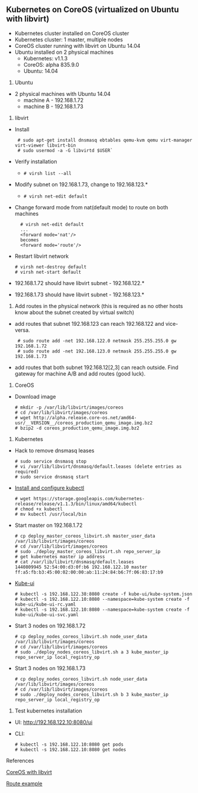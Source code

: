## Kubernetes on CoreOS (virtualized on Ubuntu with libvirt)

 - Kubernetes cluster installed on CoreOS cluster
 - Kubernetes cluster: 1 master, multiple nodes
 - CoreOS cluster running with libvirt on Ubuntu 14.04
 - Ubuntu installed on 2 physical machines
   - Kubernetes: v1.1.3
   - CoreOS: alpha 835.9.0
   - Ubuntu: 14.04

1. Ubuntu
 - 2 physical machines with Ubuntu 14.04
    * machine A - 192.168.1.72
    * machine B - 192.168.1.73
1. libvirt
 - Install

    ```
     # sudo apt-get install dnsmasq ebtables qemu-kvm qemu virt-manager virt-viewer libvirt-bin
     # sudo usermod -a -G libvirtd $USER`
    ```
 - Verify installation
   * `# virsh list --all`
 - Modify subnet on 192.168.1.73, change to 192.168.123.*
   * `# virsh net-edit default`
 - Change forward mode from nat(default mode) to route on both machines

    ```
      # virsh net-edit default
      ...
      <forward mode='nat'/>
      becomes
      <forward mode='route'/>
    ```
 - Restart libvirt network

    ```
    # virsh net-destroy default
    # virsh net-start default
    ```
 - 192.168.1.72 should have libvirt subnet - 192.168.122.*
 - 192.168.1.73 should have libvirt subnet - 192.168.123.*

1. Add routes in the physical network (this is required as no other hosts know about the subnet created by virtual switch)
 - add routes that subnet 192.168.123 can reach 192.168.122 and vice-versa.

    ```
     # sudo route add -net 192.168.122.0 netmask 255.255.255.0 gw 192.168.1.72
     # sudo route add -net 192.168.123.0 netmask 255.255.255.0 gw 192.168.1.73
    ```
 - add routes that both subnet 192.168.12[2,3] can reach outside. Find gateway for machine A/B and add routes (good luck).

1. CoreOS
 - Download image

    ```
    # mkdir -p /var/lib/libvirt/images/coreos
    # cd /var/lib/libvirt/images/coreos
    # wget http://alpha.release.core-os.net/amd64-usr/__VERSION__/coreos_production_qemu_image.img.bz2
    # bzip2 -d coreos_production_qemu_image.img.bz2
    ```
1. Kubernetes
 - Hack to remove dnsmasq leases
    ```
    # sudo service dnsmasq stop
    # vi /var/lib/libvirt/dnsmasq/default.leases (delete entries as required)
    # sudo service dnsmasq start
    ```
    
 - [Install and configure kubectl][1]
    ```
   # wget https://storage.googleapis.com/kubernetes-release/release/v1.1.3/bin/linux/amd64/kubectl
   # chmod +x kubectl
   # mv kubectl /usr/local/bin
    ```
    
 - Start master on 192.168.1.72
    ```
    # cp deploy_master_coreos_libvirt.sh master_user_data  /var/lib/libvirt/images/coreos
    # cd /var/lib/libvirt/images/coreos
    # sudo ./deploy_master_coreos_libvirt.sh repo_server_ip
    # get kubernetes master ip address
    # cat /var/lib/libvirt/dnsmasq/default.leases
    1440809945 52:54:00:d3:0f:b6 192.168.122.10 master ff:a5:fb:b3:45:00:02:00:00:ab:11:24:84:b6:7f:06:83:17:b9
    ```
 - [Kube-ui](https://github.com/kubernetes/kubernetes/tree/v1.1.3/cluster/addons/kube-ui)

    ```
    # kubectl -s 192.168.122.38:8080 create -f kube-ui/kube-system.json
    # kubectl -s 192.168.122.10:8080 --namespace=kube-system create -f kube-ui/kube-ui-rc.yaml
    # kubectl -s 192.168.122.10:8080 --namespace=kube-system create -f kube-ui/kube-ui-svc.yaml
    ```
 - Start 3 nodes on 192.168.1.72

    ```
    # cp deploy_nodes_coreos_libvirt.sh node_user_data  /var/lib/libvirt/images/coreos
    # cd /var/lib/libvirt/images/coreos
    # sudo ./deploy_nodes_coreos_libvirt.sh a 3 kube_master_ip repo_server_ip local_registry_op
    ```
 - Start 3 nodes on 192.168.1.73

    ```
    # cp deploy_nodes_coreos_libvirt.sh node_user_data  /var/lib/libvirt/images/coreos
    # cd /var/lib/libvirt/images/coreos
    # sudo ./deploy_nodes_coreos_libvirt.sh b 3 kube_master_ip repo_server_ip local_registry_op
    ```
 
1. Test kubernetes installation
 * UI: http://192.168.122.10:8080/ui
 * CLI:
 
     ```
     # kubectl -s 192.168.122.10:8080 get pods
     # kubectl -s 192.168.122.10:8080 get nodes
     ```


References

[CoreOS with libvirt](https://coreos.com/os/docs/latest/booting-with-libvirt.html)

[Route example](http://www.thegeekstuff.com/2012/04/route-examples/)

[1]:https://coreos.com/kubernetes/docs/latest/configure-kubectl.html
